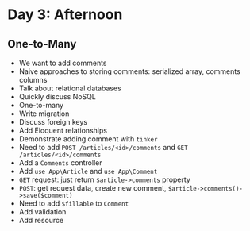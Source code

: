 # Day 3: Afternoon

## One-to-Many
- We want to add comments
- Naive approaches to storing comments: serialized array, comments columns
- Talk about relational databases
- Quickly discuss NoSQL
- One-to-many
- Write migration
- Discuss foreign keys
- Add Eloquent relationships
- Demonstrate adding comment with `tinker`
- Need to add `POST /articles/<id>/comments` and `GET /articles/<id>/comments`
- Add a `Comments` controller
- Add `use App\Article` and `use App\Comment`
- `GET` request: just return `$article->comments` property
- `POST`: get request data, create new comment, `$article->comments()->save($comment)`
- Need to add `$fillable` to `Comment`
- Add validation
- Add resource
